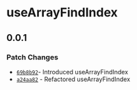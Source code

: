 # useArrayFindIndex

## 0.0.1

### Patch Changes

- [`69b8b92`](https://github.com/changeelog/react-hooks/commit/69b8b9285aa3ee8824664616143c8c9f7719f5a4)- Introduced useArrayFindIndex
- [`a24aa82`](https://github.com/changeelog/reactuse/commit/a24aa829e36a7e78536ad7921da554ff75980aa7#diff-969aeda090df24e8c77d5cbc3ceb939b1150ae5dd0d3f799ca97b586b135a880) - Refactored useArrayFindIndex
